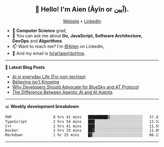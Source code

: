 <h2 align="center">👋 Hello! I'm Aien (Āyīn or آیین).</h2>
<p align="center">
  <a href="https://www.aien.me">Website</a> •
  <a href="https://www.linkedin.com/in/aiensaidi/">LinkedIn</a>
</p>


- 🌱 **Computer Science** grad,
- 💬 You can ask me about **Go, JavaScript, Software Architecture, DevOps** and **Algorithms**
- 📫 Want to reach me? I'm [@Alien](https://www.linkedin.com/in/aiensaidi/) on LinkedIn,
- 📧 And my email is [hi[at]aien[dot]me](mailto:hi@aien.me).

-------

**📝 Latest Blog Posts**

<!-- BLOG-POST-LIST:START -->
- [AI in everyday Life (For non-techies)](https://aien.me/ai-in-everyday-life-for-non-techies/)
- [Believing isn't Knowing](https://aien.me/believing-isnt-knowing/)
- [Why Developers Should Advocate for BlueSky and AT Protocol](https://aien.me/why-developers-should-advocate-for-bluesky-and-at-protocol/)
- [The Difference Between Agentic AI and AI Agents](https://aien.me/the-difference-between-agentic-ai-and-ai-agents/)
<!-- BLOG-POST-LIST:END -->

-------

📊 **Weekly development breakdown**
<!--START_SECTION:waka-->

```txt
PHP                   8 hrs 41 mins   █████████▒░░░░░░░░░░░░░░░   37.41 %
TypeScript            2 hrs 54 mins   ███░░░░░░░░░░░░░░░░░░░░░░   12.52 %
C++                   2 hrs 41 mins   ███░░░░░░░░░░░░░░░░░░░░░░   11.59 %
Docker                2 hrs 33 mins   ██▓░░░░░░░░░░░░░░░░░░░░░░   11.05 %
Markdown              1 hr 25 mins    █▓░░░░░░░░░░░░░░░░░░░░░░░   06.11 %
```

<!--END_SECTION:waka-->

-------
